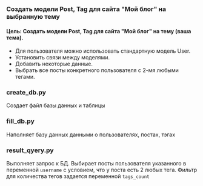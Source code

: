 ### Создать модели Post, Tag для сайта "Мой блог" на выбранную тему
#### Цель: Создать модели Post, Tag для сайта "Мой блог" на тему (ваша тема). 
 * Для пользователя можно использовать стандартную модель User. 
 * Установить связи между моделями. 
 * Добавить некоторые данные. 
 * Выбрать все посты конкретного пользователя с 2-мя любыми тегами.
 
 
### create_db.py
Создает файл базы данных и таблицы

### fill_db.py
Наполняет базу данных данными о пользователях, постах, тэгах

### result_qyery.py
Выполняет запрос к БД. 
Выбирает посты пользователя указанного в переменной `username` с условием, что у поста есть 2 любых тега.
Фильтр для количества тегов задается переменной `tags_count`
